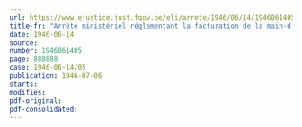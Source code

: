 ```yaml
---
url: https://www.ejustice.just.fgov.be/eli/arrete/1946/06/14/1946061405/justel
title-fr: "Arrêté ministériel réglementant la facturation de la main-d'oeuvre pour les travaux en régie"
date: 1946-06-14
source:
number: 1946061405
page: 888888
case: 1946-06-14/05
publication: 1946-07-06
starts:
modifies:
pdf-original:
pdf-consolidated:
---
```


